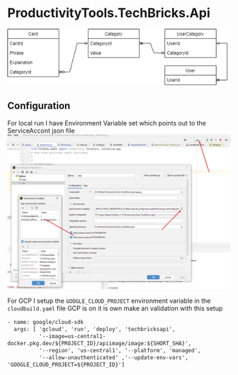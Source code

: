 # ProductivityTools.TechBricks.Api

![Class](./Images/ClassCategory.png)


## Configuration
For local run I have Environment Variable set which points out to the ServiceAccont json file
![PycharmEnvVariable](Images/PycharmEnvVariable.png)

For GCP I setup the ``GOOGLE_CLOUD_PROJECT`` environment variable in the ``cloudbuild.yaml`` file
GCP is on it is own make an validation with this setup
```
- name: google/cloud-sdk
  args: [ 'gcloud', 'run', 'deploy', 'techbricksapi',
          '--image=us-central1-docker.pkg.dev/${PROJECT_ID}/apiimage/image:${SHORT_SHA}',
          '--region', 'us-central1', '--platform', 'managed',
          '--allow-unauthenticated' ,'--update-env-vars', 'GOOGLE_CLOUD_PROJECT=${PROJECT_ID}']
```